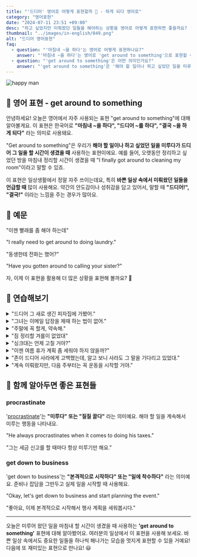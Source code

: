 ```yaml
---
title: "'드디어' 영어로 어떻게 표현할까 🎉 - 하게 되다 영어로"
category: "영어표현"
date: "2024-07-11 23:51 +09:00"
desc: "하고 싶었지만 미뤄왔던 일들을 해야하는 상황을 영어로 어떻게 표현하면 좋을까요? '빨래를 좀 해야하는데', '동생한테 전화는 했어?' 등을 영어로 표현하는 법을 배워봅시다. 다양한 예문을 통해서 연습하고 본인의 표현으로 만들어 보세요."
thumbnail: "../images/in-english/049.png"
alt: "드디어 영어표현"
faq:
  - question: "'마침내 ~을 하다'는 영어로 어떻게 표현하나요?"
    answer: "'마침내 ~을 하다'는 영어로 'get around to something'으로 표현할 수 있습니다. 예를 들어, 'I finally got around to cleaning my room'은 '마침내 방을 청소하게 되었어'라는 의미입니다."
  - question: "'get around to something'은 어떤 의미인가요?"
    answer: "'get around to something'은 '해야 할 일이나 하고 싶었던 일을 미루다가 드디어 그 일을 하게 되다'라는 의미입니다. 예를 들어, 'I finally got around to reading that book'은 '드디어 그 책을 읽게 되었어'라는 뜻입니다."
---
```


![happy man](../images/in-english/049-1.avif)

## 🌟 영어 표현 - get around to something

안녕하세요! 오늘은 영어에서 자주 사용되는 표현 "get around to something"에 대해 알아볼게요. 이 표현은 한국어로 **"마침내 ~을 하다", "드디어 ~를 하다", "결국 ~을 하게 되다"** 라는 의미로 사용돼요.

"Get around to something"은 우리가 **해야 할 일이나 하고 싶었던 일을 미루다가 드디어 그 일을 할 시간이 생겼을 때** 사용하는 표현이에요. 예를 들어, 오랫동안 정리하고 싶었던 방을 마침내 정리할 시간이 생겼을 때 "I finally got around to cleaning my room"이라고 말할 수 있죠.

이 표현은 일상생활에서 정말 자주 쓰이는데요, 특히 **바쁜 일상 속에서 미뤄왔던 일들을 언급할 때** 많이 사용해요. 약간의 안도감이나 성취감을 담고 있어서, 말할 때 **"드디어!", "결국!"** 이라는 느낌을 주는 경우가 많아요.

<script async src="https://pagead2.googlesyndication.com/pagead/js/adsbygoogle.js?client=ca-pub-1465612013356152"
     crossorigin="anonymous"></script>
<!-- engple-horizontal-ad -->

<div 
  data-inline-banner="🎉 새해에는 스픽 AI와 함께 영어 공부하자" 
  data-inline-banner-subtext="설날 특별 할인으로 60%할인 + 추가 7만원 할인! (~2/3)" 
  data-inline-banner-link="https://app.usespeak.com/kr-ko/sale/kr-affiliate-special/?ref=engple-inline"
  data-inline-banner-caption="해당 링크를 통해 구매시 일정액의 수수료를 지급받습니다.">
</div>

## 📖 예문

"이젠 빨래를 좀 해야 하는데"

"I really need to get around to doing laundry."

"동생한테 전화는 했어?"

"Have you gotten around to calling your sister?"

자, 이제 이 표현을 활용해 더 많은 상황을 표현해 볼까요? 🚀

## 💬 연습해보기

<details>
<summary>"드디어 그 새로 생긴 피자집에 가봤어."</summary>
<span>"We <a href="/blog/in-english/182.finally/">finally</a> got around to trying that new pizza place."</span>
</details>

<details>
<summary>"그녀는 이메일 답장을 제때 하는 법이 없어."</summary>
<span>"She never gets around to answering her emails promptly."</span>
</details>

<details>
<summary>"주말에 꼭 할게, 약속해."</summary>
<span>"I'll get around to it this weekend, I promise."</span>
</details>

<details>
<summary>"짐 정리할 겨를이 없었대"</summary>
<span>"They haven't gotten around to unpacking yet."</span>
</details>

<details>
<summary>"싱크대는 언제 고칠 거야?"</summary>
<span>"When will you get around to fixing the sink?"</span>
</details>

<details>
<summary>"이젠 여름 휴가 계획 좀 세워야 하지 않을까?"</summary>
<span>"We should really get around to planning our summer vacation soon, don't you think?"</span>
</details>

<details>
<summary>"존이 드디어 사라에게 고백했는데, 알고 보니 사라도 그 말을 기다리고 있었대."</summary>
<span>"When John <a href="/blog/in-english/182.finally/">finally</a> got around to asking Sarah out, he was surprised to <a href="/blog/in-english/245.learn/">learn</a> she'd been waiting for him to do so."</span>
</details>

<details>
<summary>"계속 미뤄왔지만, 다음 주부터는 꼭 운동을 시작할 거야."</summary>
<span>"I know I've been putting it off, but I'm determined to get around to starting to exercise next week."</span>
</details>

## 🤝 함께 알아두면 좋은 표현들

### procrastinate

'[procrastinate](/blog/in-english/264.procrastinate/)'는 **"미루다" 또는 "질질 끌다"** 라는 의미예요. 해야 할 일을 계속해서 미루는 행동을 나타내요.

"He always procrastinates when it comes to doing his taxes."

"그는 세금 신고를 할 때마다 항상 미루기만 해요."

### get down to business

'get down to business'는 **"본격적으로 시작하다" 또는 "일에 착수하다"** 라는 의미예요. 준비나 잡담을 그만두고 실제 일을 시작할 때 사용해요.

"Okay, let's get down to business and start planning the event."

"좋아요, 이제 본격적으로 시작해서 행사 계획을 세워봅시다."

---

오늘은 미루어 왔던 일을 마침내 할 시간이 생겼을 때 사용하는 **'get around to something'** 표현에 대해 알아봤어요. 여러분의 일상에서 이 표현을 사용해 보세요. 바쁜 일상 속에서도 중요한 일들을 하나씩 해나가는 모습을 멋지게 표현할 수 있을 거예요! 다음에 또 재미있는 표현으로 만나요! 😃
